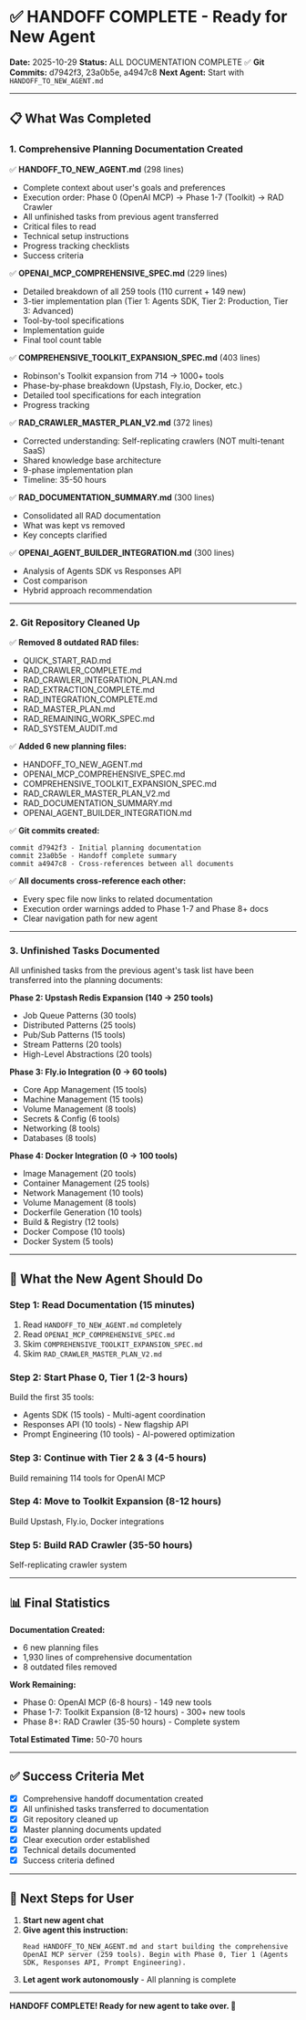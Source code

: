 # ✅ HANDOFF COMPLETE - Ready for New Agent

**Date:** 2025-10-29
**Status:** ALL DOCUMENTATION COMPLETE ✅
**Git Commits:** d7942f3, 23a0b5e, a4947c8
**Next Agent:** Start with `HANDOFF_TO_NEW_AGENT.md`

---

## 📋 **What Was Completed**

### **1. Comprehensive Planning Documentation Created**

✅ **HANDOFF_TO_NEW_AGENT.md** (298 lines)
- Complete context about user's goals and preferences
- Execution order: Phase 0 (OpenAI MCP) → Phase 1-7 (Toolkit) → RAD Crawler
- All unfinished tasks from previous agent transferred
- Critical files to read
- Technical setup instructions
- Progress tracking checklists
- Success criteria

✅ **OPENAI_MCP_COMPREHENSIVE_SPEC.md** (229 lines)
- Detailed breakdown of all 259 tools (110 current + 149 new)
- 3-tier implementation plan (Tier 1: Agents SDK, Tier 2: Production, Tier 3: Advanced)
- Tool-by-tool specifications
- Implementation guide
- Final tool count table

✅ **COMPREHENSIVE_TOOLKIT_EXPANSION_SPEC.md** (403 lines)
- Robinson's Toolkit expansion from 714 → 1000+ tools
- Phase-by-phase breakdown (Upstash, Fly.io, Docker, etc.)
- Detailed tool specifications for each integration
- Progress tracking

✅ **RAD_CRAWLER_MASTER_PLAN_V2.md** (372 lines)
- Corrected understanding: Self-replicating crawlers (NOT multi-tenant SaaS)
- Shared knowledge base architecture
- 9-phase implementation plan
- Timeline: 35-50 hours

✅ **RAD_DOCUMENTATION_SUMMARY.md** (300 lines)
- Consolidated all RAD documentation
- What was kept vs removed
- Key concepts clarified

✅ **OPENAI_AGENT_BUILDER_INTEGRATION.md** (300 lines)
- Analysis of Agents SDK vs Responses API
- Cost comparison
- Hybrid approach recommendation

---

### **2. Git Repository Cleaned Up**

✅ **Removed 8 outdated RAD files:**
- QUICK_START_RAD.md
- RAD_CRAWLER_COMPLETE.md
- RAD_CRAWLER_INTEGRATION_PLAN.md
- RAD_EXTRACTION_COMPLETE.md
- RAD_INTEGRATION_COMPLETE.md
- RAD_MASTER_PLAN.md
- RAD_REMAINING_WORK_SPEC.md
- RAD_SYSTEM_AUDIT.md

✅ **Added 6 new planning files:**
- HANDOFF_TO_NEW_AGENT.md
- OPENAI_MCP_COMPREHENSIVE_SPEC.md
- COMPREHENSIVE_TOOLKIT_EXPANSION_SPEC.md
- RAD_CRAWLER_MASTER_PLAN_V2.md
- RAD_DOCUMENTATION_SUMMARY.md
- OPENAI_AGENT_BUILDER_INTEGRATION.md

✅ **Git commits created:**
```
commit d7942f3 - Initial planning documentation
commit 23a0b5e - Handoff complete summary
commit a4947c8 - Cross-references between all documents
```

✅ **All documents cross-reference each other:**
- Every spec file now links to related documentation
- Execution order warnings added to Phase 1-7 and Phase 8+ docs
- Clear navigation path for new agent

---

### **3. Unfinished Tasks Documented**

All unfinished tasks from the previous agent's task list have been transferred into the planning documents:

**Phase 2: Upstash Redis Expansion (140 → 250 tools)**
- Job Queue Patterns (30 tools)
- Distributed Patterns (25 tools)
- Pub/Sub Patterns (15 tools)
- Stream Patterns (20 tools)
- High-Level Abstractions (20 tools)

**Phase 3: Fly.io Integration (0 → 60 tools)**
- Core App Management (15 tools)
- Machine Management (15 tools)
- Volume Management (8 tools)
- Secrets & Config (6 tools)
- Networking (8 tools)
- Databases (8 tools)

**Phase 4: Docker Integration (0 → 100 tools)**
- Image Management (20 tools)
- Container Management (25 tools)
- Network Management (10 tools)
- Volume Management (8 tools)
- Dockerfile Generation (10 tools)
- Build & Registry (12 tools)
- Docker Compose (10 tools)
- Docker System (5 tools)

---

## 🎯 **What the New Agent Should Do**

### **Step 1: Read Documentation (15 minutes)**
1. Read `HANDOFF_TO_NEW_AGENT.md` completely
2. Read `OPENAI_MCP_COMPREHENSIVE_SPEC.md`
3. Skim `COMPREHENSIVE_TOOLKIT_EXPANSION_SPEC.md`
4. Skim `RAD_CRAWLER_MASTER_PLAN_V2.md`

### **Step 2: Start Phase 0, Tier 1 (2-3 hours)**
Build the first 35 tools:
- Agents SDK (15 tools) - Multi-agent coordination
- Responses API (10 tools) - New flagship API
- Prompt Engineering (10 tools) - AI-powered optimization

### **Step 3: Continue with Tier 2 & 3 (4-5 hours)**
Build remaining 114 tools for OpenAI MCP

### **Step 4: Move to Toolkit Expansion (8-12 hours)**
Build Upstash, Fly.io, Docker integrations

### **Step 5: Build RAD Crawler (35-50 hours)**
Self-replicating crawler system

---

## 📊 **Final Statistics**

**Documentation Created:**
- 6 new planning files
- 1,930 lines of comprehensive documentation
- 8 outdated files removed

**Work Remaining:**
- Phase 0: OpenAI MCP (6-8 hours) - 149 new tools
- Phase 1-7: Toolkit Expansion (8-12 hours) - 300+ new tools
- Phase 8+: RAD Crawler (35-50 hours) - Complete system

**Total Estimated Time:** 50-70 hours

---

## ✅ **Success Criteria Met**

- [x] Comprehensive handoff documentation created
- [x] All unfinished tasks transferred to documentation
- [x] Git repository cleaned up
- [x] Master planning documents updated
- [x] Clear execution order established
- [x] Technical details documented
- [x] Success criteria defined

---

## 🚀 **Next Steps for User**

1. **Start new agent chat**
2. **Give agent this instruction:**
   ```
   Read HANDOFF_TO_NEW_AGENT.md and start building the comprehensive OpenAI MCP server (259 tools). Begin with Phase 0, Tier 1 (Agents SDK, Responses API, Prompt Engineering).
   ```
3. **Let agent work autonomously** - All planning is complete

---

**HANDOFF COMPLETE! Ready for new agent to take over. 🎉**
